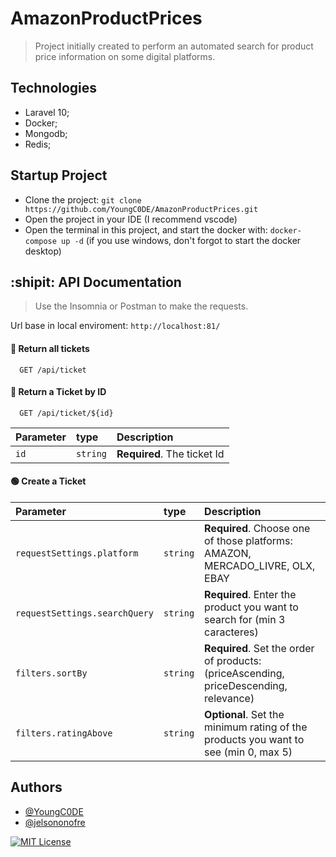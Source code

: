 # AmazonProductPrices

> Project initially created to perform an automated search for product price information on some digital platforms.

## Technologies
 - Laravel 10;
 - Docker;
 - Mongodb;
 - Redis;

## Startup Project
 - Clone the project: `git clone https://github.com/YoungC0DE/AmazonProductPrices.git`
 - Open the project in your IDE (I recommend vscode)
 - Open the terminal in this project, and start the docker with: `docker-compose up -d` (if you use windows, don't forgot to start the docker desktop)

## :shipit: API Documentation

> Use the Insomnia or Postman to make the requests.

Url base in local enviroment: `http://localhost:81/`

#### :large_blue_circle: Return all tickets

```http
  GET /api/ticket
```

#### :large_blue_circle: Return a Ticket by ID

```http
  GET /api/ticket/${id}
```

| Parameter | type     | Description                 |
| :-------- | :------- | :-------------------------- |
| `id`      | `string` | **Required**. The ticket Id |

#### :green_circle: Create a Ticket

| Parameter   | type       | Description                     |
| :---------- | :--------- | :------------------------------ |
| `requestSettings.platform` | `string` | **Required**. Choose one of those platforms: AMAZON, MERCADO_LIVRE, OLX, EBAY |
| `requestSettings.searchQuery` | `string` | **Required**. Enter the product you want to search for (min 3 caracteres) |
| `filters.sortBy` | `string` | **Required**. Set the order of products: (priceAscending, priceDescending, relevance) |
| `filters.ratingAbove` | `string` | **Optional**. Set the minimum rating of the products you want to see (min 0, max 5) |

## Authors

 - [@YoungC0DE](https://www.github.com/YoungC0DE)
 - [@jelsononofre](https://www.github.com/jelsononofre)

[![MIT License](https://img.shields.io/badge/License-MIT-green.svg)](https://choosealicense.com/licenses/mit/)